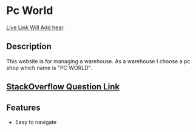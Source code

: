 # Pc World

[Live Link Will Add hear](https://github.com/facebook/create-react-app).

## Description

This website is for managing a warehouse. As a warehouse I choose a pc shop which name is "PC WORLD".

## [StackOverflow Question Link](https://stackoverflow.com/q/72107663/6629687)

## Features

- Easy to navigate
